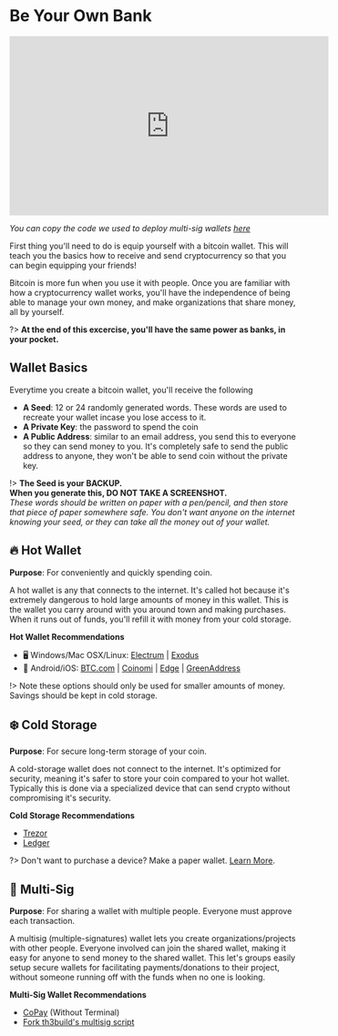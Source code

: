 # Be Your Own Bank

<iframe width="560" height="315" src="https://www.youtube-nocookie.com/embed/cbMDgGD-HOE?rel=0" frameborder="0" allow="autoplay; encrypted-media" allowfullscreen></iframe>

*You can copy the code we used to deploy multi-sig wallets [here](https://github.com/th3build/btc-multisig)*

First thing you'll need to do is equip yourself with a bitcoin wallet. This will teach you the basics how to receive and send cryptocurrency so that you can begin equipping your friends!

Bitcoin is more fun when you use it with people. Once you are familiar with how a cryptocurrency wallet works, you'll have the independence of being able to manage your own money, and make organizations that share money, all by yourself.

?> **At the end of this excercise, you'll have the same power as banks, in your pocket.**

## Wallet Basics

Everytime you create a bitcoin wallet, you'll receive the following
* **A Seed**: 12 or 24 randomly generated words. These words are used to recreate your wallet incase you lose access to it.
* **A Private Key**: the password to spend the coin 
* **A Public Address**: similar to an email address, you send this to everyone so they can send money to you. It's completely safe to send the public address to anyone, they won't be able to send coin without the private key.

!> **The Seed is your BACKUP.** <br> 
**When you generate this, DO NOT TAKE A SCREENSHOT.** <br>
*These words should be written on paper with a pen/pencil, and then store that piece of paper somewhere safe. You don't want anyone on the internet knowing your seed, or they can take all the money out of your wallet.*

## 🔥 Hot Wallet

**Purpose**: For conveniently and quickly spending coin.

A hot wallet is any that connects to the internet. It's called hot because it's extremely dangerous to hold large amounts of money in this wallet. This is the wallet you carry around with you around town and making purchases. When it runs out of funds, you'll refill it with money from your cold storage.

<!-- https://www.tablesgenerator.com/markdown_tables# -->

**Hot Wallet Recommendations**
* 🖥 Windows/Mac OSX/Linux: [Electrum](https://bitcoin.org/en/wallets/desktop/mac/electrum/) | [Exodus](https://www.exodus.io/)
* 📱 Android/iOS: [BTC.com](https://wallet.btc.com/#/setup/register) | [Coinomi](https://www.coinomi.com/downloads/) | [Edge](https://edge.app/) | [GreenAddress](https://greenaddress.it/en/wallet.html#/create_warning)

!> Note these options should only be used for smaller amounts of money. Savings should be kept in cold storage. 

## ❄️ Cold Storage

**Purpose**: For secure long-term storage of your coin.

A cold-storage wallet does not connect to the internet. It's optimized for security, meaning it's safer to store your coin compared to your hot wallet. Typically this is done via a specialized device that can send crypto without compromising it's security.

**Cold Storage Recommendations**
* [Trezor](https://shop.trezor.io/product/trezor-one-white)
* [Ledger](https://www.ledger.com/products/ledger-nano-s?r=6f77f179bcff)

?> Don't want to purchase a device? Make a paper wallet. [Learn More](https://www.youtube.com/watch?v=VTsHeiBhPIM&t=379s).

## 👥 Multi-Sig

**Purpose**: For sharing a wallet with multiple people. Everyone must approve each transaction.

A multisig (multiple-signatures) wallet lets you create organizations/projects with other people. Everyone involved can join the shared wallet, making it easy for anyone to send money to the shared wallet. This let's groups easily setup secure wallets for facilitating payments/donations to their project, without someone running off with the funds when no one is looking.

**Multi-Sig Wallet Recommendations**

* [CoPay](https://copay.io/) (Without Terminal)
* [Fork th3build's multisig script](https://github.com/th3build/btc-multisig)